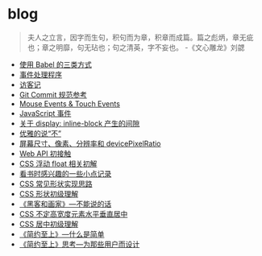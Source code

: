 # blog
> 夫人之立言，因字而生句，积句而为章，积章而成篇。篇之彪炳，章无疵也；章之明靡，句无玷也；句之清英，字不妄也。
> -《文心雕龙》刘勰

- [使用 Babel 的三类方式](https://github.com/XXHolic/blog/issues/19)
- [事件处理程序](https://github.com/XXHolic/blog/issues/18)
- [访客记](https://github.com/XXHolic/blog/issues/17)
- [Git Commit 规范参考](https://github.com/XXHolic/blog/issues/16)
- [Mouse Events & Touch Events](https://github.com/XXHolic/blog/issues/15)
- [JavaScript 事件](https://github.com/XXHolic/blog/issues/14)
- [关于 display: inline-block 产生的间隙](https://github.com/XXHolic/blog/issues/13)
- [优雅的说“不”](https://github.com/XXHolic/blog/issues/12)
- [屏幕尺寸、像素、分辨率和 devicePixelRatio](https://github.com/XXHolic/blog/issues/11)
- [Web API 初接触](https://github.com/XXHolic/blog/issues/10)
- [CSS 浮动 float 相关初解](https://github.com/XXHolic/blog/issues/9)
- [看书时感兴趣的一些小点记录](https://github.com/XXHolic/blog/issues/8)
- [CSS 常见形状实现思路](https://github.com/XXHolic/blog/issues/7)
- [CSS 形状初级理解](https://github.com/XXHolic/blog/issues/6)
- [《黑客和画家》—不能说的话](https://github.com/XXHolic/blog/issues/5)
- [CSS 不定高宽度元素水平垂直居中](https://github.com/XXHolic/blog/issues/4)
- [CSS 居中初级理解](https://github.com/XXHolic/blog/issues/3)
- [《简约至上》—什么是简单](https://github.com/XXHolic/blog/issues/2)
- [《简约至上》思考—为那些用户而设计](https://github.com/XXHolic/blog/issues/1)






